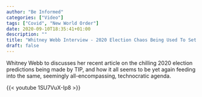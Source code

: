 ```yaml
---
author: "Be Informed"
categories: ["Video"]
tags: ["Covid", "New World Order"]
date: 2020-09-10T18:35:41+01:00
description: ""
title: "Whitney Webb Interview - 2020 Election Chaos Being Used To Set Stage For The Final Technocratic Push"
draft: false
---
```


Whitney Webb to discusses her recent article on the chilling 2020 election predictions being made by TIP, and how it all seems to be yet again feeding into the same, seemingly all-encompassing, technocratic agenda.

{{< youtube 1SU7VuX-Ip8 >}}